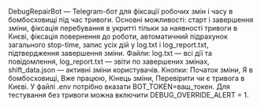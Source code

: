 DebugRepairBot — Telegram-бот для фіксації робочих змін і часу в бомбосховищі під час тривоги.
Основні можливості: старт і завершення зміни, фіксація перебування в укритті тільки за наявності тривоги в Києві, фіксація повернення до роботи, автоматичний підрахунок загального stop-time, запис усіх дій у log.txt і log_report.txt, підтвердження завершення зміни.
Файли: log.txt — всі дії та повідомлення, log_report.txt — звіти по завершених змінах, shift_data.json — активні зміни користувачів.
Кнопки: Початок зміни, Я в бомбосховищі, Вже працюю, Кінець зміни, Перевірити чи є тривога в Києві.
У файлі .env потрібно вказати BOT_TOKEN=ваш_токен.
Для тестування без тривоги можна включити DEBUG_OVERRIDE_ALERT = 1.